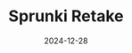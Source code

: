 ---
title: Sprunki Retake
pageTitle: Sprunki Retake - Sprunki lily - The Magical Game Character.
slug: sprunki-retake
gameUrl: https://sprunki.org/sprunki-retake.embed
ogImage: /images/sprunki-retake.png
date: 2024-12-28
position: 2
videosUrl:
  - url: https://www.youtube.com/embed/S6qFoXRj7BU?si=9Uc2NmPQrXMG3cU6
---